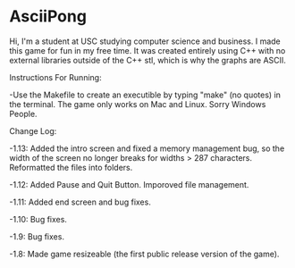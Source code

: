 # AsciiPong

Hi, I'm a student at USC studying computer science and business. I made this game for fun in my free time. It was created entirely using C++ with no external libraries outside of the C++ stl, which is why the graphs are ASCII.

Instructions For Running: 

-Use the Makefile to create an executible by typing "make" (no quotes) in the terminal. The game only works on Mac and Linux. Sorry Windows People.

Change Log:

-1.13: Added the intro screen and fixed a memory management bug, so the width of the screen no longer breaks for widths > 287 characters. Reformatted the files into folders.

-1.12: Added Pause and Quit Button. Imporoved file management. 

-1.11: Added end screen and bug fixes.

-1.10: Bug fixes.

-1.9: Bug fixes.

-1.8: Made game resizeable (the first public release version of the game).
